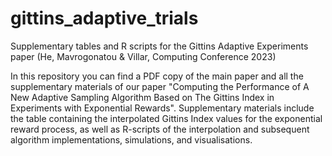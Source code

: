 # gittins_adaptive_trials
Supplementary tables and R scripts for the Gittins Adaptive Experiments paper (He, Mavrogonatou &amp; Villar, Computing Conference 2023)

In this repository you can find a PDF copy of the main paper and all the supplementary materials of our paper "Computing the Performance of A New Adaptive Sampling Algorithm Based on The Gittins Index in Experiments with Exponential Rewards". Supplementary materials include the table containing the interpolated Gittins Index values for the exponential reward process, as well as R-scripts of the interpolation and subsequent algorithm implementations, simulations, and visualisations.
